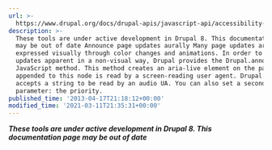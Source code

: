 ```yaml
---
url: >-
  https://www.drupal.org/docs/drupal-apis/javascript-api/accessibility-tools-for-javascript-in-drupal-8
description: >-
  These tools are under active development in Drupal 8. This documentation page
  may be out of date Announce page updates aurally Many page updates are
  expressed visually through color changes and animations. In order to make page
  updates apparent in a non-visual way, Drupal provides the Drupal.announce
  JavaScript method. This method creates an aria-live element on the page. Text
  appended to this node is read by a screen-reading user agent. Drupal.announce
  accepts a string to be read by an audio UA. You can also set a second
  parameter: the priority.
published_time: '2013-04-17T21:18:12+00:00'
modified_time: '2021-03-11T21:35:31+00:00'
---
```

**_These tools are under active development in Drupal 8\. This documentation page may be out of date_**